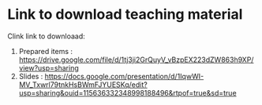 # Link to download teaching material

Clink link to downloaad:

1) Prepared items  :  https://drive.google.com/file/d/1tj3ji2GrQuyV_vBzpEX223dZW863h9XP/view?usp=sharing
2) Slides          :  https://docs.google.com/presentation/d/1IqwWI-MV_Txwrl79tnkHsBWmFJYUESKq/edit?usp=sharing&ouid=115636332348998188496&rtpof=true&sd=true
